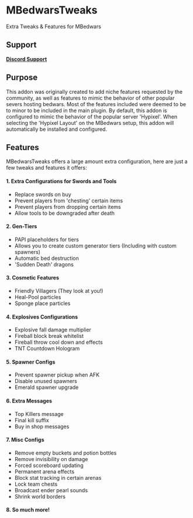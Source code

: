 
# MBedwarsTweaks
Extra Tweaks & Features for MBedwars

## Support
[**Discord Support**](https://discord.gg/RC2mtdcEdD)

## Purpose
This addon was originally created to add niche features requested by the community, 
as well as features to mimic the behavior of other popular severs hosting bedwars.
Most of the features included were deemed to be to minor to be included in the main plugin.
By default, this addon is configured to mimic the behavior of the popular server 'Hypixel'.
When selecting the 'Hypixel Layout' on the MBedwars setup, this addon will automatically 
be installed and configured.

## Features

MBedwarsTweaks offers a large amount extra configuration, here are just a few tweaks and features it offers:
#### 1. Extra Configurations for Swords and Tools
- Replace swords on buy
- Prevent players from 'chesting' certain items
- Prevent players from dropping certain items
- Allow tools to be downgraded after death

#### 2. Gen-Tiers
- PAPI placeholders for tiers
- Allows you to create custom generator tiers (Including with custom spawners)
- Automatic bed destruction
- 'Sudden Death' dragons

#### 3. Cosmetic Features
- Friendly Villagers (They look at you!)
- Heal-Pool particles
- Sponge place particles

#### 4. Explosives Configurations
- Explosive fall damage multiplier
- Fireball block break whitelist
- Fireball throw cool down and effects
- TNT Countdown Hologram

#### 5. Spawner Configs
- Prevent spawner pickup when AFK
- Disable unused spawners
- Emerald spawner upgrade

#### 6. Extra Messages
- Top Killers message
- Final kill suffix
- Buy in shop messages

#### 7. Misc Configs
- Remove empty buckets and potion bottles
- Remove invisibility on damage
- Forced scoreboard updating
- Permanent arena effects
- Block stat tracking in certain arenas
- Lock team chests
- Broadcast ender pearl sounds
- Shrink world borders

#### 8. So much more!
